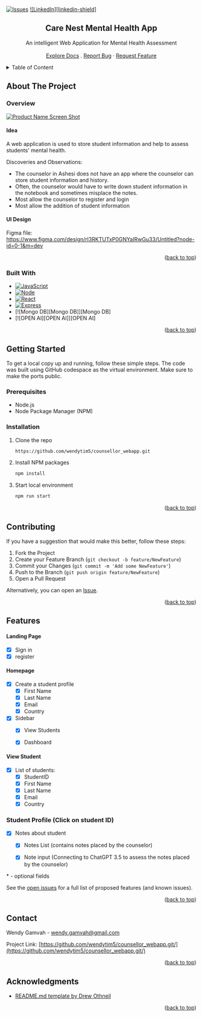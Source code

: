 <a name="readme-top"></a>


<!-- PROJECT SHIELDS -->
[![Issues][issues-shield]][issues-url]
[![LinkedIn][linkedin-shield]][linkedin-url]


<!-- PROJECT LOGO -->
<div align="center">
  <h2 align="center">Care Nest Mental Health App</h2>
  <p align="center">
    An intelligent Web Application for Mental Health Assessment
    <br />
    <br />
    <a href="https://github.com/wendytim5/counsellor_webapp.git">Explore Docs</a>
    .
<!--     <a href="https://www.youtube.com/channel/UCRWhX1g2ADZKLWMflBtVNxQ">View Demo</a>
    · -->
    <a href="https://github.com/wendytim5/counsellor_webapp.git/issues">Report Bug</a>
    ·
    <a href="https://github.com/wendytim5/counsellor_webapp.git/issues">Request Feature</a>
  </p>  
</div>


<!-- TABLE OF CONTENT -->
<details>
  <summary>Table of Content</summary>
  <ul>
    <li>
      <a href="#about-the-project">About The Project</a>
      <ul>
        <li><a href="#overview">Overview</a></li>
        <li><a href="#built-with">Built With</a></li>
      </ul>
    </li>
    <li>
      <a href="#getting-started">Getting Started</a>
      <ul>
        <li><a href="#prerequisites">Prerequisites</a></li>
        <li><a href="#installation">Installation</a></li>
      </ul>
    </li>
    <li><a href="#features">Features</a></li>
    <li><a href="#contributing">Contributing</a></li>
    <li><a href="#contact">Contact</a></li>
    <li><a href="#acknowledgments">Acknowledgments</a></li>
  </ul>
</details>


<!-- ABOUT THE PROJECT -->
## About The Project

### Overview

[![Product Name Screen Shot][product-screenshot]](https://chinwe-ibegbu-portfolio.onrender.com/)

#### Idea
A web application is used to store student information and help to assess students' mental health.



Discoveries and Observations:
* The counselor in Ashesi does not have an app where the counselor can store student information and history.
* Often, the counselor would have to write down student information in the notebook and sometimes misplace the notes.
* Most allow the counselor to register and login
* Most allow the addition of student information

#### UI Design
Figma file:  https://www.figma.com/design/rl3RKTUTxP0GNYaIRwGu33/Untitled?node-id=0-1&m=dev

<p align="right">(<a href="#readme-top">back to top</a>)</p>


### Built With


* [![JavaScript][JavaScript]][JavaScript-url]
* [![Node][Node]][Node-url]
* [![React][React.js]][React-url]
* [![Express][Express.js]][Express-url]
* [![Mongo DB][Mongo DB]][Mongo DB]
* [![OPEN AI][OPEN AI]][OPEN AI]

<p align="right">(<a href="#readme-top">back to top</a>)</p>


<!-- GETTING STARTED -->
## Getting Started

To get a local copy up and running, follow these simple steps. The code was built using GitHub codespace as the virtual environment. Make sure to make the ports public.

### Prerequisites

* Node.js
* Node Package Manager (NPM)

### Installation

1. Clone the repo
   ```sh
   https://github.com/wendytim5/counsellor_webapp.git
   ```
3. Install NPM packages
   ```sh
   npm install
   ```
4. Start local environment
   ```sh
   npm run start
   ```

<p align="right">(<a href="#readme-top">back to top</a>)</p>


<!-- CONTRIBUTING -->
## Contributing

If you have a suggestion that would make this better, follow these steps:

1. Fork the Project
2. Create your Feature Branch (`git checkout -b feature/NewFeature`)
3. Commit your Changes (`git commit -m 'Add some NewFeature'`)
4. Push to the Branch (`git push origin feature/NewFeature`)
5. Open a Pull Request

Alternatively, you can open an [Issue](https://github.com/wendytim5/counsellor_webapp.git).

<p align="right">(<a href="#readme-top">back to top</a>)</p>


<!-- FEATURES -->
## Features

#### Landing Page
- [x] Sign in
- [x] register

#### Homepage
- [x] Create a student profile
  - [x] First Name
  - [x] Last Name
  - [x] Email
  - [x] Country 
- [x] Sidebar
  - [x] View Students
  - [x] Dashboard


#### View Student
- [x] List of students:
  - [x] StudentID
  - [X] First Name
  - [x] Last Name
  - [x] Email
  - [x] Country
     
### Student Profile (Click on student ID)    
- [x] Notes about student
  - [x] Notes List (contains notes placed by the counselor)
  - [x] Note input (Connecting to ChatGPT 3.5 to assess the notes placed by the counselor)
  
      
\* - optional fields

See the [open issues](https://github.com/wendytim5/counsellor_webapp.git/issues) for a full list of proposed features (and known issues).

<p align="right">(<a href="#readme-top">back to top</a>)</p>


<!-- CONTACT -->
## Contact

Wendy Gamvah - wendy.gamvah@gmail.com

Project Link: [https://github.com/wendytim5/counsellor_webapp.git/](https://github.com/wendytim5/counsellor_webapp.git/)

<p align="right">(<a href="#readme-top">back to top</a>)</p>


<!-- ACKNOWLEDGMENTS -->
## Acknowledgments

* [README.md template by Drew Othneil](https://github.com/othneildrew/Best-README-Template)


<p align="right">(<a href="#readme-top">back to top</a>)</p>



<!-- MARKDOWN LINKS & IMAGES -->
<!-- https://www.markdownguide.org/basic-syntax/#reference-style-links -->
[contributors-shield]: https://img.shields.io/github/contributors/chinweibegbu/ashesi-cv-builder.svg?style=for-the-badge
[contributors-url]: https://github.com/chinweibegbu/ashesi-cv-builder/graphs/contributors
[forks-shield]: https://img.shields.io/github/forks/chinweibegbu/ashesi-cv-builder.svg?style=for-the-badge
[forks-url]: https://github.com/chinweibegbu/ashesi-cv-builder/network/members
[stars-shield]: https://img.shields.io/github/stars/chinweibegbu/ashesi-cv-builder.svg?style=for-the-badge
[stars-url]: https://github.com/chinweibegbu/ashesi-cv-builder/stargazers
[issues-shield]: https://img.shields.io/github/issues/chinweibegbu/ashesi-cv-builder.svg?style=for-the-badge
[issues-url]: https://github.com/chinweibegbu/ashesi-cv-builder/issues
[issues-url]: https://github.com/wendytim5/counsellor_webapp.git/issues
[linkedin-url]: https://www.linkedin.com/in/wendy-pasiah/
[product-screenshot]: images/screenshot.png


[JavaScript]: https://img.shields.io/badge/JavaScript-F7DF1E?style=for-the-badge&logo=javascript&logoColor=black
[JavaScript-url]: https://developer.mozilla.org/en-US/docs/Learn/JavaScript/First_steps/What_is_JavaScript
[Node]: https://img.shields.io/badge/Node.js-43853D?style=for-the-badge&logo=node.js&logoColor=white
[Node-url]: https://nodejs.org/en
[React.js]: https://img.shields.io/badge/React-20232A?style=for-the-badge&logo=react&logoColor=61DAFB
[React-url]: https://reactjs.org/
[Express.js]: https://img.shields.io/badge/Express.js-404D59?style=for-the-badge&logo=express&logoColor=white
[Express-url]: https://expressjs.com/
